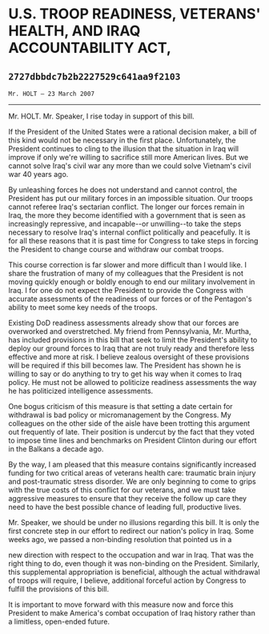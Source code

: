 # U.S. TROOP READINESS, VETERANS' HEALTH, AND IRAQ ACCOUNTABILITY ACT,
## `2727dbbdc7b2b2227529c641aa9f2103`
`Mr. HOLT — 23 March 2007`

---


Mr. HOLT. Mr. Speaker, I rise today in support of this bill.

If the President of the United States were a rational decision maker, 
a bill of this kind would not be necessary in the first place. 
Unfortunately, the President continues to cling to the illusion that 
the situation in Iraq will improve if only we're willing to sacrifice 
still more American lives. But we cannot solve Iraq's civil war any 
more than we could solve Vietnam's civil war 40 years ago.

By unleashing forces he does not understand and cannot control, the 
President has put our military forces in an impossible situation. Our 
troops cannot referee Iraq's sectarian conflict. The longer our forces 
remain in Iraq, the more they become identified with a government that 
is seen as increasingly repressive, and incapable--or unwilling--to 
take the steps necessary to resolve Iraq's internal conflict 
politically and peacefully. It is for all these reasons that it is past 
time for Congress to take steps in forcing the President to change 
course and withdraw our combat troops.

This course correction is far slower and more difficult than I would 
like. I share the frustration of many of my colleagues that the 
President is not moving quickly enough or boldly enough to end our 
military involvement in Iraq. I for one do not expect the President to 
provide the Congress with accurate assessments of the readiness of our 
forces or of the Pentagon's ability to meet some key needs of the 
troops.

Existing DoD readiness assessments already show that our forces are 
overworked and overstretched. My friend from Pennsylvania, Mr. Murtha, 
has included provisions in this bill that seek to limit the President's 
ability to deploy our ground forces to Iraq that are not truly ready 
and therefore less effective and more at risk. I believe zealous 
oversight of these provisions will be required if this bill becomes 
law. The President has shown he is willing to say or do anything to try 
to get his way when it comes to Iraq policy. He must not be allowed to 
politicize readiness assessments the way he has politicized 
intelligence assessments.

One bogus criticism of this measure is that setting a date certain 
for withdrawal is bad policy or micromanagement by the Congress. My 
colleagues on the other side of the aisle have been trotting this 
argument out frequently of late. Their position is undercut by the fact 
that they voted to impose time lines and benchmarks on President 
Clinton during our effort in the Balkans a decade ago.

By the way, I am pleased that this measure contains significantly 
increased funding for two critical areas of veterans health care: 
traumatic brain injury and post-traumatic stress disorder. We are only 
beginning to come to grips with the true costs of this conflict for our 
veterans, and we must take aggressive measures to ensure that they 
receive the follow up care they need to have the best possible chance 
of leading full, productive lives.

Mr. Speaker, we should be under no illusions regarding this bill. It 
is only the first concrete step in our effort to redirect our nation's 
policy in Iraq. Some weeks ago, we passed a non-binding resolution that 
pointed us in a


new direction with respect to the occupation and war in Iraq. That was 
the right thing to do, even though it was non-binding on the President. 
Similarly, this supplemental appropriation is beneficial, although the 
actual withdrawal of troops will require, I believe, additional 
forceful action by Congress to fulfill the provisions of this bill.

It is important to move forward with this measure now and force this 
President to make America's combat occupation of Iraq history rather 
than a limitless, open-ended future.